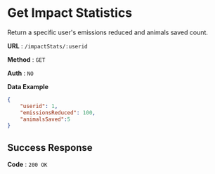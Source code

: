 # Get Impact Statistics
Return a specific user's emissions reduced and animals saved count.

**URL** : `/impactStats/:userid`

**Method** : `GET`

**Auth** : `NO`

**Data Example**

```json
{
    "userid": 1,
    "emissionsReduced": 100,
    "animalsSaved":5
}
```

## Success Response
**Code** : `200 OK`


